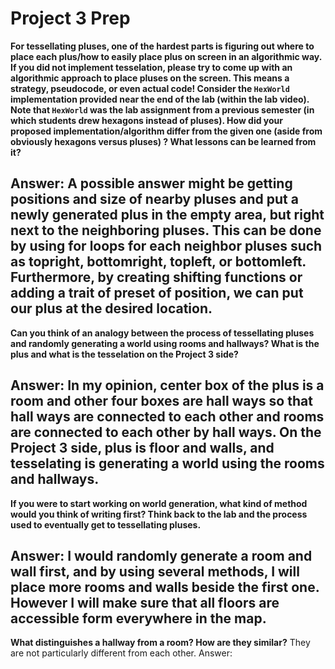 # Project 3 Prep

**For tessellating pluses, one of the hardest parts is figuring out where to place each plus/how to easily place plus on screen in an algorithmic way.
If you did not implement tesselation, please try to come up with an algorithmic approach to place pluses on the screen. This means a strategy, pseudocode, or even actual code! 
Consider the `HexWorld` implementation provided near the end of the lab (within the lab video). Note that `HexWorld` was the lab assignment from a previous semester (in which students drew hexagons instead of pluses). 
How did your proposed implementation/algorithm differ from the given one (aside from obviously hexagons versus pluses) ? What lessons can be learned from it?**

Answer:
A possible answer might be getting positions and size of nearby pluses and put a newly generated plus in the empty area, but right next to the neighboring pluses. This can be done by using for loops for each neighbor pluses
such as topright, bottomright, topleft, or bottomleft. Furthermore, by creating shifting functions or adding a trait of preset of position, we can put our plus at the desired location.
-----

**Can you think of an analogy between the process of tessellating pluses and randomly generating a world using rooms and hallways?
What is the plus and what is the tesselation on the Project 3 side?**

Answer:
In my opinion, center box of the plus is a room and other four boxes are hall ways so that hall ways are connected to each other and rooms are connected to each other by hall ways.
On the Project 3 side, plus is floor and walls, and tesselating is generating a world using the rooms and hallways.
-----
**If you were to start working on world generation, what kind of method would you think of writing first? 
Think back to the lab and the process used to eventually get to tessellating pluses.**

Answer:
I would randomly generate a room and wall first, and by using several methods, I will place more rooms and walls beside the first one.
However I will make sure that all floors are accessible form everywhere in the map.
-----
**What distinguishes a hallway from a room? How are they similar?**
They are not particularly different from each other.
Answer:

